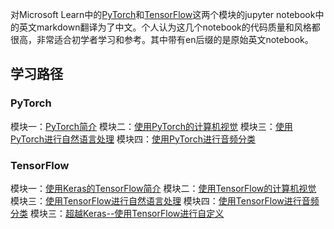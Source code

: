 对Microsoft Learn中的[PyTorch](https://learn.microsoft.com/zh-cn/training/paths/pytorch-fundamentals/)和[TensorFlow](https://learn.microsoft.com/zh-cn/training/paths/tensorflow-fundamentals/)这两个模块的jupyter notebook中的英文markdown翻译为了中文。个人认为这几个notebook的代码质量和风格都很高，非常适合初学者学习和参考。其中带有en后缀的是原始英文notebook。

## 学习路径
### PyTorch
模块一：[PyTorch简介](/PyTorch/intro-pytorch/1-introduction.md)
模块二：[使用PyTorch的计算机视觉](/PyTorch/computer-vision/1-introduction.md)
模块三：[使用PyTorch进行自然语言处理](PyTorch/nlp/1.introduction.md)
模块四：[使用PyTorch进行音频分类](PyTorch/audio/1-introduction.md)

### TensorFlow
模块一：[使用Keras的TensorFlow简介](./TensorFlow/intro-keras/1-introduction.md)
模块二：[使用TensorFlow的计算机视觉](./TensorFlow/computer-vision/1-introduction.md)
模块三：[使用TensorFlow进行自然语言处理](./TensorFlow/nlp/1-introduction.md)
模块四：[使用TensorFlow进行音频分类](./TensorFlow/audio/1-introduction.md)
模块三：[超越Keras--使用TensorFlow进行自定义](./TensorFlow/intro-tf/1-introduction.md)